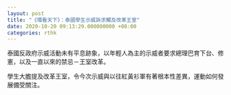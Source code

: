 ```yaml
---
layout: post
title: "《環看天下》：泰國學生示威訴求觸及改革王室"
date: 2020-10-20 09:13:29.000000000 +08:00
categories: rthk
---
```


泰國反政府示威活動未有平息跡象，以年輕人為主的示威者要求總理巴育下台、修憲，以及一直以來的禁忌－王室改革。

學生大膽提及改革王室，令今次示威與以往紅黃衫軍有著根本性差異，運動如何發展備受關注。
